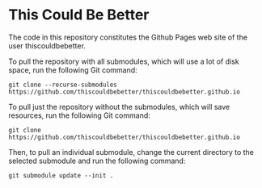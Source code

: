 This Could Be Better
====================

The code in this repository constitutes the Github Pages web site of the user thiscouldbebetter.

To pull the repository with all submodules, which will use a lot of disk space, run the following Git command:

	git clone --recurse-submodules https://github.com/thiscouldbebetter/thiscouldbebetter.github.io

To pull just the repository without the submodules, which will save resources, run the following Git command:

	git clone https://github.com/thiscouldbebetter/thiscouldbebetter.github.io

Then, to pull an individual submodule, change the current directory to the selected submodule and run the following command:

	git submodule update --init .
